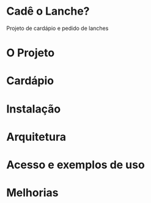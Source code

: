# Cadê o Lanche?

Projeto de cardápio e pedido de lanches

# O Projeto

# Cardápio

# Instalação

# Arquitetura

# Acesso e exemplos de uso

# Melhorias
